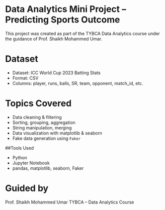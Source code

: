 # Data Analytics Mini Project – Predicting Sports Outcome

This project was created as part of the TYBCA Data Analytics course under the guidance of Prof. Shaikh Mohammed Umar.

# Dataset
- Dataset: ICC World Cup 2023 Batting Stats
- Format: CSV
- Columns: player, runs, balls, SR, team, opponent, match_id, etc.

# Topics Covered
- Data cleaning & filtering
- Sorting, grouping, aggregation
- String manipulation, merging
- Data visualization with matplotlib & seaborn
- Fake data generation using `Faker`

##Tools Used
- Python
- Jupyter Notebook
- pandas, matplotlib, seaborn, Faker

# Guided by
Prof. Shaikh Mohammed Umar
TYBCA – Data Analytics Course


